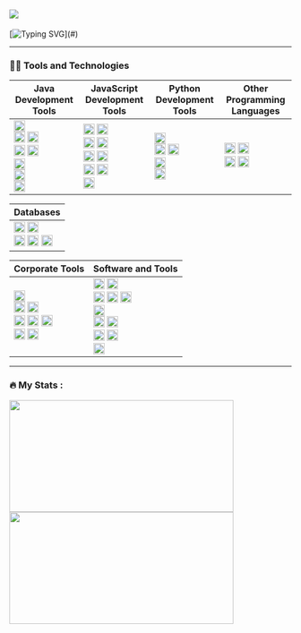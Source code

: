 # ![](https://komarev.com/ghpvc/?username=MohammadShabib&label=PROFILE+VIEWS&color=green)
[![Typing SVG](https://readme-typing-svg.demolab.com?font=Fira+Code&size=50&pause=1000&random=false&width=435&height=100&lines=Hi!.....)](#)

---

### 👨‍💻 Tools and Technologies 

| Java Development Tools | JavaScript Development Tools | Python Development Tools    | Other Programming Languages |
|------------------------|------------------------------|------------------------|------------------------------|
| <img alt="Java" src="https://custom-icon-badges.demolab.com/badge/Java-007396.svg?logo=java&logoColor=white" height="20"> <br> <img alt="Spring" src="https://img.shields.io/badge/Spring-6DB33F.svg?logo=spring&logoColor=white" height="20"> <img alt="Spring Boot" src="https://img.shields.io/badge/Spring Boot-6DB33F.svg?logo=springboot&logoColor=white" height="20"> <br> <img alt="JUnit" src="https://custom-icon-badges.demolab.com/badge/JUnit-F5F5F5.svg?logo=Junit" height="20"> <img alt="Mockito" src="https://custom-icon-badges.demolab.com/badge/Mockito-C6D9C9.svg?logo=mockito2" height="20"> <br> <img alt="Gradle" src="https://img.shields.io/badge/Gradle-02303A.svg?logo=gradle&logoColor=white" height="20"> <br> <img alt="JProfiler" src="https://custom-icon-badges.demolab.com/badge/JProfiler-0993E2.svg?logo=jprofiler" height="20"> <br> <img alt="IntelliJ" src="https://img.shields.io/badge/IntelliJ-000000.svg?logo=intellijidea&logoColor=white" height="20"> | <img alt="JavaScript" src="https://img.shields.io/badge/JavaScript-F7DF1E.svg?logo=javascript&logoColor=black" height="20"> <img alt="Node.js" src="https://img.shields.io/badge/Node.js-43853D.svg?logo=node.js&logoColor=white" height="20"> <br> <img alt="React" src="https://img.shields.io/badge/React-20232a.svg?logo=react&logoColor=%2361DAFB" height="20"> <img alt="Express.js" src="https://img.shields.io/badge/Express.js-404d59.svg?logo=express&logoColor=white" height="20"> <br> <img alt="Bootstrap" src="https://img.shields.io/badge/Bootstrap-7952B3.svg?logo=bootstrap&logoColor=white" height="20"> <img alt="Ant Design" src="https://img.shields.io/badge/Ant Design-0170FE.svg?logo=antdesign&logoColor=white" height="20"> <br> <img alt="CSS" src="https://img.shields.io/badge/CSS-1572B6.svg?logo=css3&logoColor=white" height="20"> <img alt="HTML" src="https://img.shields.io/badge/HTML-E34F26.svg?logo=html5&logoColor=white" height="20"> <br> <img alt="WebStorm" src="https://img.shields.io/badge/WebStorm-000000.svg?logo=webstorm&logoColor=white" height="20"> |<img alt="Python" src="https://img.shields.io/badge/Python-14354C.svg?logo=python&logoColor=white" height="20"> <br> <img alt="NumPy" src="https://img.shields.io/badge/Numpy-013243.svg?logo=numpy&logoColor=white" height="20"> <img alt="Pandas" src="https://img.shields.io/badge/Pandas-150458.svg?logo=pandas&logoColor=white" height="20"> <br> <img alt="Jupyter" src="https://img.shields.io/badge/Jupyter-F37626.svg?logo=Jupyter&logoColor=white" height="20"> <br> <img alt="PyCharm" src ="https://img.shields.io/badge/PyCharm-000000.svg?logo=pycharm&logoColor=white" height="20"> | <img alt="Bash" src="https://img.shields.io/badge/Bash-121011.svg?logo=gnu-bash&logoColor=white" height="20"> <img alt="MIPS Assembly" src="https://custom-icon-badges.demolab.com/badge/Assembly-525252.svg?logo=asm-hex&logoColor=white" height="20"> <br> <img alt="C" src="https://custom-icon-badges.demolab.com/badge/C-03599C.svg?logo=c-in-hexagon&logoColor=white" height="20"> <img alt="C++" src="https://custom-icon-badges.demolab.com/badge/C++-9C033A.svg?logo=cpp2&logoColor=white" height="20">  |

| Databases|
|-----------|
| <img alt="Aerospike" src ="https://img.shields.io/badge/Aerospike-C22127.svg?logo=aerospike&logoColor=white" height="20"> <img alt="MongoDB" src ="https://img.shields.io/badge/MongoDB-4ea94b.svg?logo=mongodb&logoColor=white" height="20"> <br> <img alt="MySQL" src="https://img.shields.io/badge/MySQL-00f.svg?logo=mysql&logoColor=white" height="20"> <img alt="Oracle" src ="https://img.shields.io/badge/Oracle-F00000.svg?logo=oracle&logoColor=white" height="20"> <img alt="PostgreSQL" src ="https://img.shields.io/badge/PostgreSQL-316192.svg?logo=postgresql&logoColor=white" height="20"> |

| Corporate Tools |  Software and Tools |
|----------|---------|
| <img alt="Nokia" src="https://img.shields.io/badge/Nokia-005AFF.svg?logo=Nokia&logoColor=white" height="20"> <br> <img alt="Jira" src="https://img.shields.io/badge/Jira-0052CC.svg?logo=jira&logoColor=white" height="20"> <img alt="Confluence" src="https://img.shields.io/badge/Confluence-172B4D.svg?logo=confluence&logoColor=white" height="20"> <br> <img alt="Teams" src="https://img.shields.io/badge/Teams-6264A7.svg?logo=microsoftteams&logoColor=white" height="20"> <img alt="SharePoint" src="https://img.shields.io/badge/SharePoint-0078D4.svg?logo=microsoftsharepoint&logoColor=white" height="20"> <img alt="OneDrive" src="https://img.shields.io/badge/OneDrive-0078D4.svg?logo=microsoftonedrive&logoColor=white" height="20"> <br> <img alt="PowerPoint" src="https://img.shields.io/badge/PowerPoint-B7472A.svg?logo=microsoftpowerpoint&logoColor=white" height="20"> <img alt="Google Sheets" src="https://img.shields.io/badge/Sheets-34A853.svg?logo=google%20sheets&logoColor=white" height="20"> | <img alt="ChatGPT" src="https://custom-icon-badges.demolab.com/badge/ChatGPT-343541.svg?logo=chatgpt" height="20"> <img alt="Stack Overflow" src="https://img.shields.io/badge/-Stack%20Overflow-FE7A16?logo=stack-overflow&logoColor=white" height="20"> <br> <img alt="Gerrit" src="https://custom-icon-badges.demolab.com/badge/Gerrit-FFF7D4.svg?logo=gerrit2" height="20"> <img alt="Git" src="https://img.shields.io/badge/Git-F05033.svg?logo=git&logoColor=white" height="20"> <img alt="GitHub" src="https://img.shields.io/badge/GitHub-181717.svg?logo=github&logoColor=white" height="20"> <br> <img alt="Postman" src="https://img.shields.io/badge/Postman-FF6C37?logo=postman&logoColor=white" height="20"> <br> <img alt="Docker" src="https://img.shields.io/badge/Docker-2496ED.svg?logo=docker&logoColor=white" height="20"> <img alt="Kubernetes" src="https://img.shields.io/badge/Kubernetes-326CE5.svg?logo=Kubernetes&logoColor=white" height="20"> <br> <img alt="Jenkins" src="https://img.shields.io/badge/Jenkins-D24939.svg?logo=jenkins&logoColor=white" height="20"> <img alt="SonarQube" src="https://img.shields.io/badge/SonarQube-4E9BCD.svg?logo=sonarqube&logoColor=white" height="20"> <br> <img alt="Ubuntu" src="https://img.shields.io/badge/Ubuntu-E95420.svg?logo=Ubuntu&logoColor=white" height="20"> |

---

### 🔥  My Stats :
<p>
  <img src="https://streak-stats.demolab.com?user=MohammadShabib&theme=dark&card_width=400&background=141321" width="400" height="200" />
  <img src="https://github-readme-stats.vercel.app/api/top-langs/?username=MohammadShabib&hide=Jupyter%20Notebook,Yacc,HTML&langs_count=6&layout=compact&theme=radical" width="400" height="200" />
</p>



